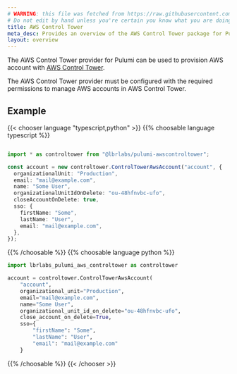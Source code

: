 ```yaml
---
# WARNING: this file was fetched from https://raw.githubusercontent.com/lbrlabs/pulumi-awscontroltower/v0.0.2/docs/_index.md
# Do not edit by hand unless you're certain you know what you are doing!
title: AWS Control Tower
meta_desc: Provides an overview of the AWS Control Tower package for Pulumi
layout: overview
---
```


The AWS Control Tower provider for Pulumi can be used to provision AWS account with [AWS Control Tower](https://aws.amazon.com/controltower/).

The AWS Control Tower provider must be configured with the required permissions to manage AWS accounts in AWS Control Tower.

## Example

{{< chooser language "typescript,python" >}}
{{% choosable language typescript %}}

```typescript

import * as controltower from "@lbrlabs/pulumi-awscontroltower";

const account = new controltower.ControlTowerAwsAccount("account", {
  organizationalUnit: "Production",
  email: "mail@example.com",
  name: "Some User",
  organizationalUnitIdOnDelete: "ou-48hfnvbc-ufo",
  closeAccountOnDelete: true,
  sso: {
    firstName: "Some",
    lastName: "User",
    email: "mail@example.com",
  },
});
```

{{% /choosable %}}
{{% choosable language python %}}

```python
import lbrlabs_pulumi_aws_controltower as controltower

account = controltower.ControlTowerAwsAccount(
    "account",
    organizational_unit="Production",
    email="mail@example.com",
    name="Some User",
    organizational_unit_id_on_delete="ou-48hfnvbc-ufo",
    close_account_on_delete=True,
    sso={
        "firstName": "Some",
        "lastName": "User",
        "email": "mail@example.com"
    }
```

{{% /choosable %}}
{{< /chooser >}}